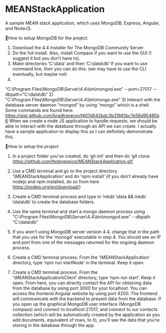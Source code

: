 # MEANStackApplication
A sample MEAN stack application, which uses MongoDB, Express, Angular, and NodeJS.

🚩How to setup MongoDB for the project.
1)	Download the 4.4 installer for The MongoDB Community Server
2)	Do the full install. Also, install Compass if you want to use the GUI (I suggest it but you don’t have to). 
3)	Make directories ‘C:\data’ and then ‘C:\data\db’
If you want to use command line, then you can do this:  (we may have to use the CLI eventually, but maybe not)
1)	
"C:\Program Files\MongoDB\Server\4.4\bin\mongod.exe" --port=27017 --dbpath=“C:\data\db”
2)	
"C:\Program Files\MongoDB\Server\4.4\bin\mongo.exe”
3)	Interact with the database server daemon “mongod” by using “mongo” which is a shell. Some commands are found here: https://gist.github.com/bradtraversy/f407d642bdc3b31681bc7e56d95485b6 
When we create a node JS application to handle requests, we should be able to interact with the database through an API we can create. I actually have a sample application to display this so I can definitely demonstrate this. 


🚩How to setup the project
1)	In a project folder you’ve created, do ‘git init’ and then do ‘git clone https://github.com/festivespice/MEANStackApplication.git’ 
2)	Use a CMD terminal and go to the project directory ‘\MEANStackApplication’ and do ‘npm install’ (if you don’t already have nodejs and npm installed, do so from here https://nodejs.org/en/download/) 
3)	Create a CMD terminal process and type in ‘mkdir \data && mkdir \data\db’ to create the database folders. 
4)	Use the same terminal and start a mongo daemon process using "C:\Program Files\MongoDB\Server\4.4\bin\mongod.exe" --dbpath “C:\data\db”
5)	If you aren’t using MongoDB server version 4.4, change that in the path that you use for the ‘monogd’ executable in step 4. 
You should see an IP and port from one of the messages returned for the ongoing daemon process. 
 
6)	Create a CMD terminal process. From the ‘\MEANStackApplication’ directory, type ‘npm run startNode’ in the terminal. Keep it open. 
7)	Create a CMD terminal process. From the ‘\MEANStackApplication\Client’ directory, type ‘npm run start’. Keep it open.
From here, you can directly contact the API for obtaining data from the database by using port 3000 for your localhost. You can access the frontend Angular website by using port 4200. The frontend will communicate with the backend to present data from the database. If you open up the graphical MongoDB user interface (MongoDB compass) and connect to localhost:27017, and connect to our contacts collection (which will be automatically created by the application as you add documents, equivalent of rows, to it), you’ll see the data that you’re storing in the database through the app.

